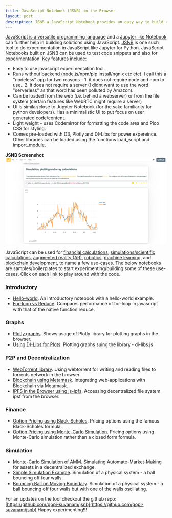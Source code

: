 ```yaml
---
title: JavaScript Notebook (JSNB) in the Browser
layout: post
description: JSNB a JavaScript Notebook provides an easy way to build and experiment in JavaScript using only browser based computation, without the need to install any packages or tools on the PC/server. Several interesting use-cases panning across scientific computation, finance and machine learning can be built on top of JSNB.
---
```


[JavaScript is a versatile programming language](/2023/02/22/Why-JavaScript-is-Great.html) and a [Jupyter like Notebook](/2023/01/01/Jupyter-like-JavaSript-Notebook.html) can further help in building solutions using JavaScript. [JSNB](/jsnb/#./examples/Hello-world.jsnb) is one such tool to do experimentation in JavaScript like Jupyter for Python. JavaScript Notebooks built on JSNB can be used to test code snippets and also for experimentation. 
Key features include:
- Easy to use javascript experimentation tool.
- Runs without backend (node.js/npm/pip install/ngnix etc etc). I call this a "nodeless" app for two reasons - 1. it does not require node and npm to use.. 2. it does not require a server (I didnt want to use the word "serverless" as that word has been polluted by Amazon).
- Can be loaded from the web (i.e. behind a webserver) or from the file system (certain features like WebRTC might require a server)
- UI is similar/close to Jupyter Notebook (for the sake familiarity for python developers). Has a minimalistic UI to put focus on user generated code/content.
- Light weight - uses Codemirror for formatting the code area and Pico CSS for styling.
- Comes pre-loaded with D3, Plotly and DI-Libs for power expereince. Other libraries can be loaded using the functions load_script and import_module.

**JSNB Screenshot**
![JSNB Screenshot](/assets/images/post_images/JSNB%20Screenshot.png)


JavaScript can be used for [financial calculations](/2023/04/06/Option-Pricing-using-Black-Scholes-in-JavaScript.html), [simulations/scientific calculations](/2023/04/25/Scientific-Simulation-in-JavaScript.html), [augmented reality (AR)](/2023/04/10/AR-in-JavaScript-using-React.html), [robotics](/2023/05/03/JavaScript-forRobotics.html), [machine learning](/2023/03/08/Machine-Learning-in-JavaScript.html), and [blockchain development](/2023/05/10/Integrating-Blockchain-in-Web-Application-MetaMask.html), to name a few use-cases. The below notebooks are samples/boilerplates to start experimenting/building some of these use-cases. Click on each link to play around with the code.

### Introductory
- [Hello-world](/jsnb/#./examples/Hello-world.jsnb). An introductory notebook with a hello-world example.
- [For-loop vs Reduce](/jsnb/#./examples/Timing-experiment.jsnb). Compares performance of for-loop in javascript with that of the native function reduce.

### Graphs
- [Plotly graphs](/jsnb/#./examples/Plotly-Example.jsnb). Shows usage of Plotly library for plotting graphs in the browser.
- [Using DI-Libs for Plots](/jsnb/#./examples/DI-Lib-Plots.jsnb). Plotting graphs suing the library - di-libs.js

### P2P and Decentralization
- [WebTorrent library](/jsnb/#./examples/WebTorrent-Example.jsnb). Using webtorrent for writing and reading files to torrents network in the browser.
- [Blockchain using Metamask](/jsnb/#./examples/Ethereum-Metamask.jsnb). Integrating web-applications with Blockchain via Metamask.
- [IPFS in the Browser using js-ipfs](/jsnb/#./examples/IPFS-in-Browser.jsnb). Accessing decentralized file system ipsf from the browser.

### Finance
- [Option Pricing using Black-Scholes](/jsnb/#./examples/Black-Scholes.jsnb). Pricing options using the famous Black-Scholes formula.
- [Option Pricing using Monte-Carlo Simulation](/jsnb/#./examples/Option-Pricing-MC.jsnb). Pricing options using Monte-Carlo simulation rather than a closed form formula.

### Simulation
- [Monte-Carlo Simulation of AMM](/jsnb/#./examples/AMM-Simulation.jsnb). Simulating Automate-Market-Making for assets in a decentralized exchange.
- [Simple Simulation Example](/jsnb/#./examples/Simple-Simulation.jsnb). Simulation of a physical system - a ball bouncing off four walls.
- [Bouncing Ball on Moving Boundary](/jsnb/#./examples/Dynamic-Simulation.jsnb). Simulation of a physical system - a ball bouncing off four walls but with one of the walls oscillating.

For an updates on the tool checkout the github repo: [https://github.com/gopi-suvanam/jsnb](https://github.com/gopi-suvanam/jsnb)
Happy experimenting!!! 
